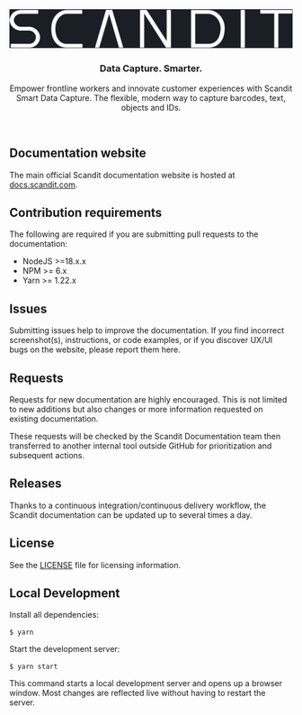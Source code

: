 <picture>
  <source media="(prefers-color-scheme: light)" srcset="static/img/logo.png">
  <img alt="Scandit logo" src="static/img/logo-dark.png">
</picture>
<h3 align="center">Data Capture. Smarter.</h3>
<p align="center">Empower frontline workers and innovate customer experiences with Scandit Smart Data Capture. The flexible, modern way to capture barcodes, text, objects and IDs.</p>
<br />

## Documentation website

The main official Scandit documentation website is hosted at [docs.scandit.com](https://docs.scandit.com).

## Contribution requirements

The following are required if you are submitting pull requests to the documentation:

- NodeJS >=18.x.x
- NPM >= 6.x
- Yarn >= 1.22.x

## Issues

Submitting issues help to improve the documentation. If you find incorrect screenshot(s), instructions, or code examples, or if you discover UX/UI bugs on the website, please report them here.

## Requests

Requests for new documentation are highly encouraged. This is not limited to new additions but also changes or more information requested on existing documentation.

These requests will be checked by the Scandit Documentation team then transferred to another internal tool outside GitHub for prioritization and subsequent actions.

## Releases

Thanks to a continuous integration/continuous delivery workflow, the Scandit documentation can be updated up to several times a day.

## License

See the [LICENSE](./LICENSE) file for licensing information.

## Local Development

Install all dependencies:

```
$ yarn
```

Start the development server:

```
$ yarn start
```

This command starts a local development server and opens up a browser window. Most changes are reflected live without having to restart the server.


